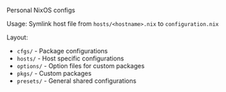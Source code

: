 Personal NixOS configs

Usage: Symlink host file from `hosts/<hostname>.nix` to `configuration.nix`

Layout:
- `cfgs/` - Package configurations
- `hosts/` - Host specific configurations
- `options/` - Option files for custom packages
- `pkgs/` - Custom packages
- `presets/` - General shared configurations
